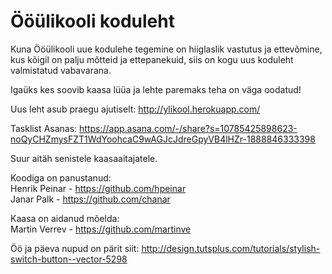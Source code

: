 Ööülikooli koduleht 
=======

Kuna Ööülikooli uue kodulehe tegemine on hiiglaslik vastutus ja ettevõmine,   
kus kõigil on palju mõtteid ja ettepanekuid, 
siis on kogu uus koduleht valmistatud vabavarana.

Igaüks kes soovib kaasa lüüa ja lehte paremaks teha on väga oodatud! 

Uus leht asub praegu ajutiselt: 
http://ylikool.herokuapp.com/

Tasklist Asanas:
https://app.asana.com/-/share?s=10785425898623-noQyCHZmysFZT1WdYoohcaC9wAGJcJdreGpyVB4lHZr-1888846333398

Suur aitäh senistele kaasaaitajatele.  
  
Koodiga on panustanud:  
Henrik Peinar - https://github.com/hpeinar  
Janar Palk - https://github.com/chanar  
  
Kaasa on aidanud mõelda:  
Martin Verrev -  https://github.com/martinve


Öö ja päeva nupud on pärit siit:
http://design.tutsplus.com/tutorials/stylish-switch-button--vector-5298